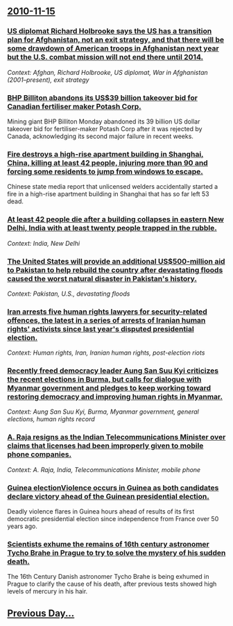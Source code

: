 ## [2010-11-15](/news/2010/11/15/index.md)

### [US diplomat Richard Holbrooke says the US has a transition plan for Afghanistan, not an exit strategy, and that there will be some drawdown of American troops in Afghanistan next year but the U.S. combat mission will not end there until 2014. ](/news/2010/11/15/us-diplomat-richard-holbrooke-says-the-us-has-a-transition-plan-for-afghanistan-not-an-exit-strategy-and-that-there-will-be-some-drawdown.md)
_Context: Afghan, Richard Holbrooke, US diplomat, War in Afghanistan (2001–present), exit strategy_

### [BHP Billiton abandons its US$39 billion takeover bid for Canadian fertiliser maker Potash Corp. ](/news/2010/11/15/bhp-billiton-abandons-its-us-39-billion-takeover-bid-for-canadian-fertiliser-maker-potash-corp.md)
Mining giant BHP Billiton Monday abandoned its 39 billion US dollar takeover bid for fertiliser-maker Potash Corp after it was rejected by Canada, acknowledging its second major failure in recent weeks.

### [Fire destroys a high-rise apartment building in Shanghai, China, killing at least 42 people, injuring more than 90 and forcing some residents to jump from windows to escape. ](/news/2010/11/15/fire-destroys-a-high-rise-apartment-building-in-shanghai-china-killing-at-least-42-people-injuring-more-than-90-and-forcing-some-resident.md)
Chinese state media report that unlicensed welders accidentally started a fire in a high-rise apartment building in Shanghai that has so far left 53 dead. 

### [At least 42 people die after a building collapses in eastern New Delhi, India with at least twenty people trapped in the rubble. ](/news/2010/11/15/at-least-42-people-die-after-a-building-collapses-in-eastern-new-delhi-india-with-at-least-twenty-people-trapped-in-the-rubble.md)
_Context: India, New Delhi_

### [The United States will provide an additional US$500-million aid to Pakistan to help rebuild the country after devastating floods caused the worst natural disaster in Pakistan's history. ](/news/2010/11/15/the-united-states-will-provide-an-additional-us-500-million-aid-to-pakistan-to-help-rebuild-the-country-after-devastating-floods-caused-the.md)
_Context: Pakistan, U.S., devastating floods_

### [Iran arrests five human rights lawyers for security-related offences, the latest in a series of arrests of Iranian human rights' activists since last year's disputed presidential election. ](/news/2010/11/15/iran-arrests-five-human-rights-lawyers-for-security-related-offences-the-latest-in-a-series-of-arrests-of-iranian-human-rights-activists-s.md)
_Context: Human rights, Iran, Iranian human rights, post-election riots_

### [Recently freed democracy leader Aung San Suu Kyi criticizes the recent elections in Burma, but calls for dialogue with Myanmar government and pledges to keep working toward restoring democracy and improving human rights in Myanmar. ](/news/2010/11/15/recently-freed-democracy-leader-aung-san-suu-kyi-criticizes-the-recent-elections-in-burma-but-calls-for-dialogue-with-myanmar-government-an.md)
_Context: Aung San Suu Kyi, Burma, Myanmar government, general elections, human rights record_

### [A. Raja resigns as the Indian Telecommunications Minister over claims that licenses had been improperly given to mobile phone companies. ](/news/2010/11/15/a-raja-resigns-as-the-indian-telecommunications-minister-over-claims-that-licenses-had-been-improperly-given-to-mobile-phone-companies.md)
_Context: A. Raja, India, Telecommunications Minister, mobile phone_

### [Guinea electionViolence occurs in Guinea as both candidates declare victory ahead of the Guinean presidential election. ](/news/2010/11/15/guinea-electionpviolence-occurs-in-guinea-as-both-candidates-declare-victory-ahead-of-the-guinean-presidential-election.md)
Deadly violence flares in Guinea hours ahead of results of its first democratic presidential election since independence from France over 50 years ago.

### [Scientists exhume the remains of 16th century astronomer Tycho Brahe in Prague to try to solve the mystery of his sudden death. ](/news/2010/11/15/scientists-exhume-the-remains-of-16th-century-astronomer-tycho-brahe-in-prague-to-try-to-solve-the-mystery-of-his-sudden-death.md)
The 16th Century Danish astronomer Tycho Brahe is being exhumed in Prague to clarify the cause of his death, after previous tests showed high levels of mercury in his hair.

## [Previous Day...](/news/2010/11/14/index.md)

